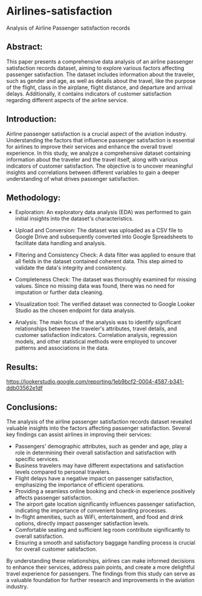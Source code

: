 # Airlines-satisfaction
Analysis of Airline Passenger satisfaction records

## Abstract:
This paper presents a comprehensive data analysis of an airline passenger satisfaction records dataset, aiming to explore various factors affecting passenger satisfaction. The dataset includes information about the traveler, such as gender and age, as well as details about the travel, like the purpose of the flight, class in the airplane, flight distance, and departure and arrival delays. Additionally, it contains indicators of customer satisfaction regarding different aspects of the airline service.

## Introduction:
Airline passenger satisfaction is a crucial aspect of the aviation industry. Understanding the factors that influence passenger satisfaction is essential for airlines to improve their services and enhance the overall travel experience. In this study, we analyze a comprehensive dataset containing information about the traveler and the travel itself, along with various indicators of customer satisfaction. The objective is to uncover meaningful insights and correlations between different variables to gain a deeper understanding of what drives passenger satisfaction.

## Methodology:
- Exploration: An exploratory data analysis (EDA) was performed to gain initial insights into the dataset's characteristics. 

- Upload and Conversion: The dataset was uploaded as a CSV file to Google Drive and subsequently converted into Google Spreadsheets to facilitate data handling and analysis.

- Filtering and Consistency Check: A data filter was applied to ensure that all fields in the dataset contained coherent data. This step aimed to validate the data's integrity and consistency.

- Completeness Check: The dataset was thoroughly examined for missing values. Since no missing data was found, there was no need for imputation or further data cleaning.

- Visualization tool: The verified dataset was connected to Google Looker Studio as the chosen endpoint for data analysis.

- Analysis: The main focus of the analysis was to identify significant relationships between the traveler's attributes, travel details, and customer satisfaction indicators. Correlation analysis, regression models, and other statistical methods were employed to uncover patterns and associations in the data.

## Results:
https://lookerstudio.google.com/reporting/1eb9bcf2-0004-4587-b341-ddb03562e1df


## Conclusions:
The analysis of the airline passenger satisfaction records dataset revealed valuable insights into the factors affecting passenger satisfaction. Several key findings can assist airlines in improving their services:

- Passengers' demographic attributes, such as gender and age, play a role in determining their overall satisfaction and satisfaction with specific services.
- Business travelers may have different expectations and satisfaction levels compared to personal travelers.
- Flight delays have a negative impact on passenger satisfaction, emphasizing the importance of efficient operations.
- Providing a seamless online booking and check-in experience positively affects passenger satisfaction.
- The airport gate location significantly influences passenger satisfaction, indicating the importance of convenient boarding processes.
- In-flight amenities, such as WiFi, entertainment, and food and drink options, directly impact passenger satisfaction levels.
- Comfortable seating and sufficient leg room contribute significantly to overall satisfaction.
- Ensuring a smooth and satisfactory baggage handling process is crucial for overall customer satisfaction.

By understanding these relationships, airlines can make informed decisions to enhance their services, address pain points, and create a more delightful travel experience for passengers. The findings from this study can serve as a valuable foundation for further research and improvements in the aviation industry.
